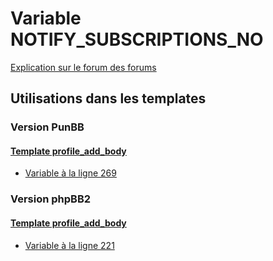 # Variable NOTIFY_SUBSCRIPTIONS_NO
[Explication sur le forum des forums](http://forum.forumactif.com/t294113-listing-des-variables#NOTIFY_SUBSCRIPTIONS_NO)

## Utilisations dans les templates

### Version PunBB

#### [Template profile_add_body](punbb/profile_add_body.md)
* [Variable à la ligne 269](../punbb/profile_add_body.tpl#L269)

### Version phpBB2

#### [Template profile_add_body](subsilver/profile_add_body.md)
* [Variable à la ligne 221](../subsilver/profile_add_body.tpl#L221)